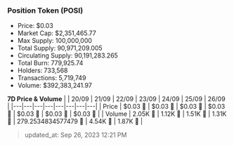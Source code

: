 
  ### Position Token (POSI)
  - Price: $0.03
  - Market Cap: $2,351,465.77
  - Max Supply: 100,000,000
  - Total Supply: 90,971,209.005
  - Circulating Supply: 90,191,283.265
  - Total Burn: 779,925.74
  - Holders: 733,568
  - Transactions: 5,719,749
  - Volume: $392,383,241.97

  **7D Price & Volume**
  | | 20&#x2F;09 | 21&#x2F;09 | 22&#x2F;09 | 23&#x2F;09 | 24&#x2F;09 | 25&#x2F;09 | 26&#x2F;09 |
  |---|---|---|---|---|---|---|---|
  | Price | $0.03 🔻 | $0.03 🔻 | $0.03 🔻 | $0.03 🔻 | $0.03 🚀 | $0.03 🔻 | $0.03 🔻 |
  | Volume | 2.05K 🔻 | 1.12K 🔻 | 1.51K 🚀 | 1.31K 🔻 | 279.2534834577479 🔻 | 4.54K 🚀 | 1.87K 🔻 |

  > updated_at: Sep 26, 2023 12:21 PM
